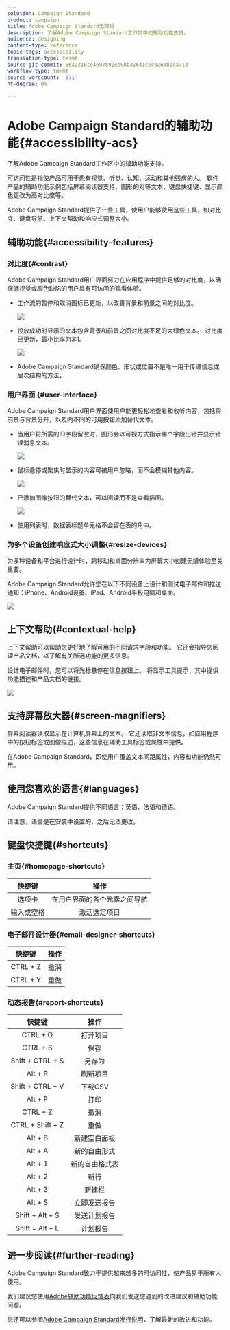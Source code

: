 ```yaml
---
solution: Campaign Standard
product: campaign
title: Adobe Campaign Standard无障碍
description: 了解Adobe Campaign Standard工作区中的辅助功能支持。
audience: designing
content-type: reference
topic-tags: accessibility
translation-type: tm+mt
source-git-commit: 6632216ce4697892ea08b32641c9c026482ca713
workflow-type: tm+mt
source-wordcount: '671'
ht-degree: 0%

---
```



# Adobe Campaign Standard的辅助功能{#accessibility-acs}

了解Adobe Campaign Standard工作区中的辅助功能支持。

可访问性是指使产品可用于患有视觉、听觉、认知、运动和其他残疾的人。 软件产品的辅助功能示例包括屏幕阅读器支持、图形的对等文本、键盘快捷键、显示颜色更改为高对比度等。

Adobe Campaign Standard提供了一些工具，使用户能够使用这些工具，如对比度、键盘导航、上下文帮助和响应式调整大小。

## 辅助功能{#accessibility-features}

### 对比度{#contrast}

Adobe Campaign Standard用户界面努力在应用程序中提供足够的对比度，以确保低视觉或颜色缺陷的用户具有可访问的观看体验。

* 工作流的暂停和取消图标已更新，以改善背景和前景之间的对比度。

   ![](assets/accessibility_1.png)

* 投放成功时显示的文本包含背景和前景之间对比度不足的大绿色文本。 对比度已更新，最小比率为3:1。

   ![](assets/accessibility_2.png)

* Adobe Campaign Standard确保颜色、形状或位置不是唯一用于传递信息或层次结构的方法。

### 用户界面 {#user-interface}

Adobe Campaign Standard用户界面使用户能更轻松地查看和收听内容，包括将前景与背景分开，以及向不同的可用按钮添加替代文本。

* 当用户将所需的ID字段留空时，图形会以可视方式指示哪个字段出错并显示错误消息文本。

   ![](assets/accessibility_3.png)

* 鼠标悬停或聚焦时显示的内容可被用户忽略，而不会模糊其他内容。

   ![](assets/accessibility_4.png)

* 已添加图像按钮的替代文本，可以阅读而不是查看插图。

   ![](assets/accessibility_5.png)

* 使用列表时，数据表标题单元格不会留在表的角中。

### 为多个设备创建响应式大小调整{#resize-devices}

为多种设备和平台进行设计时，跨移动和桌面分辨率为屏幕大小创建无缝体验至关重要。

Adobe Campaign Standard允许您在以下不同设备上设计和测试电子邮件和推送通知：iPhone、Android设备、iPad、Android平板电脑和桌面。

![](assets/accessibility_6.png)

## 上下文帮助{#contextual-help}

上下文帮助可以帮助您更好地了解可用的不同请求字段和功能。 它还会指导您阅读产品文档，以了解有关所选功能的更多信息。

设计电子邮件时，您可以将光标悬停在信息按钮上。 将显示工具提示，其中提供功能描述和产品文档的链接。

![](assets/accessibility_7.png)

## 支持屏幕放大器{#screen-magnifiers}

屏幕阅读器读取显示在计算机屏幕上的文本。 它还读取非文本信息，如应用程序中的按钮标签或图像描述，这些信息在辅助工具标签或属性中提供。

在Adobe Campaign Standard，即使用户覆盖文本间距属性，内容和功能仍然可用。

## 使用您喜欢的语言{#languages}

Adobe Campaign Standard提供不同语言：英语、法语和德语。

请注意，语言是在安装中设置的，之后无法更改。

## 键盘快捷键{#shortcuts}

### 主页{#homepage-shortcuts}

| 快捷键 | 操作 |
|:-:|:-:|
| 选项卡 | 在用户界面的各个元素之间导航 |
| 输入或空格 | 激活选定项目 |

### 电子邮件设计器{#email-designer-shortcuts}

| 快捷键 | 操作 |
|:-:|:-:|
| CTRL + Z | 撤消 |
| CTRL + Y | 重做 |

### 动态报告{#report-shortcuts}

| 快捷键 | 操作 |
|:-:|:-:|
| CTRL + O | 打开项目 |
| CTRL + S | 保存 |
| Shift + CTRL + S | 另存为 |
| Alt + R | 刷新项目 |
| Shift + CTRL + V | 下载CSV |
| Alt + P | 打印 |
| CTRL + Z | 撤消 |
| CTRL + Shift + Z | 重做 |
| Alt + B | 新建空白面板 |
| Alt + A | 新的自由形式 |
| Alt + 1 | 新的自由格式表 |
| Alt + 2 | 新行 |
| Alt + 3 | 新建栏 |
| Alt + S | 立即发送报告 |
| Shift + Alt + S | 发送计划报告 |
| Shift = Alt + L | 计划报告 |

## 进一步阅读{#further-reading}

Adobe Campaign Standard致力于提供越来越多的可访问性，使产品易于所有人使用。

我们建议您使用[Adobe辅助功能反馈表](https://www.adobe.com/accessibility/feedback.html)向我们发送您遇到的改进建议和辅助功能问题。

您还可以参阅[Adobe Campaign Standard发行说明](https://experienceleague.adobe.com/docs/campaign-standard/using/release-notes/release-notes.html?lang=en#release-notes)，了解最新的改进和功能。